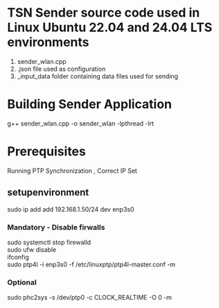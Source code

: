 # TSN Sender source code used in Linux Ubuntu 22.04 and 24.04 LTS environments
1. sender_wlan.cpp
2. .json file used as configuration
3. _input_data folder containing data files used for sending


# Building Sender Application  
g++ sender_wlan.cpp -o sender_wlan -lpthread -lrt  

# Prerequisites  
Running PTP Synchronization , Correct IP Set  

## setupenvironment  

sudo ip add add 192.168.1.50/24 dev enp3s0    
### Mandatory - Disable firwalls   
sudo systemctl stop firewalld  
sudo ufw disable  
ifconfig   
sudo ptp4l -i enp3s0 -f /etc/linuxptp/ptp4l-master.conf -m   
### Optional  
sudo phc2sys -s /dev/ptp0 -c CLOCK_REALTIME -O 0 -m  

